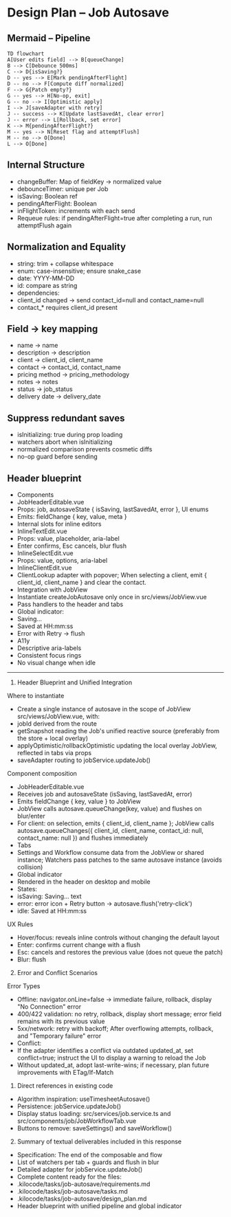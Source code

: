 # Design Plan – Job Autosave

## Mermaid – Pipeline

```mermaid
TD flowchart
A[User edits field] --> B[queueChange]
B --> C[Debounce 500ms]
C --> D{isSaving?}
D -- yes --> E[Mark pendingAfterFlight]
D -- no --> F[Compute diff normalized]
F --> G{Patch empty?}
G -- yes --> H[No-op, exit]
G -- no --> I[Optimistic apply]
I --> J[saveAdapter with retry]
J -- success --> K[Update lastSavedAt, clear error]
J -- error --> L[Rollback, set error]
K --> M{pendingAfterFlight?}
M -- yes --> N[Reset flag and attemptFlush]
M -- no --> O[Done]
L --> O[Done]

```

## Internal Structure

- changeBuffer: Map of fieldKey → normalized value
- debounceTimer: unique per Job
- isSaving: Boolean ref
- pendingAfterFlight: Boolean
- inFlightToken: increments with each send
- Requeue rules: if pendingAfterFlight=true after completing a run, run attemptFlush again

## Normalization and Equality

- string: trim + collapse whitespace
- enum: case-insensitive; ensure snake_case
- date: YYYY-MM-DD
- id: compare as string
- dependencies:
- client_id changed → send contact_id=null and contact_name=null
- contact\_\* requires client_id present

## Field → key mapping

- name → name
- description → description
- client → client_id, client_name
- contact → contact_id, contact_name
- pricing method → pricing_methodology
- notes → notes
- status → job_status
- delivery date → delivery_date

## Suppress redundant saves

- isInitializing: true during prop loading
- watchers abort when isInitializing
- normalized comparison prevents cosmetic diffs
- no-op guard before sending

## Header blueprint

- Components
- JobHeaderEditable.vue
- Props: job, autosaveState { isSaving, lastSavedAt, error }, UI enums
- Emits: fieldChange { key, value, meta }
- Internal slots for inline editors
- InlineTextEdit.vue
- Props: value, placeholder, aria-label
- Enter confirms, Esc cancels, blur flush
- InlineSelectEdit.vue
- Props: value, options, aria-label
- InlineClientEdit.vue
- ClientLookup adapter with popover; When selecting a client, emit { client_id, client_name } and clear the contact.
- Integration with JobView
- Instantiate createJobAutosave only once in src/views/JobView.vue
- Pass handlers to the header and tabs
- Global indicator:
- Saving…
- Saved at HH:mm:ss
- Error with Retry → flush
- A11y
- Descriptive aria-labels
- Consistent focus rings
- No visual change when idle

---

1. Header Blueprint and Unified Integration

Where to instantiate

- Create a single instance of autosave in the scope of JobView src/views/JobView.vue, with:
- jobId derived from the route
- getSnapshot reading the Job's unified reactive source (preferably from the store + local overlay)
- applyOptimistic/rollbackOptimistic updating the local overlay JobView, reflected in tabs via props
- saveAdapter routing to jobService.updateJob()

Component composition

- JobHeaderEditable.vue
- Receives job and autosaveState (isSaving, lastSavedAt, error)
- Emits fieldChange { key, value } to JobView
- JobView calls autosave.queueChange(key, value) and flushes on blur/enter
- For client: on selection, emits { client_id, client_name }; JobView calls autosave.queueChanges({ client_id, client_name, contact_id: null, contact_name: null }) and flushes immediately
- Tabs
- Settings and Workflow consume data from the JobView or shared instance; Watchers pass patches to the same autosave instance (avoids collision)
- Global indicator
- Rendered in the header on desktop and mobile
- States:
- isSaving: Saving… text
- error: error icon + Retry button → autosave.flush('retry-click')
- idle: Saved at HH:mm:ss

UX Rules

- Hover/focus: reveals inline controls without changing the default layout
- Enter: confirms current change with a flush
- Esc: cancels and restores the previous value (does not queue the patch)
- Blur: flush

2. Error and Conflict Scenarios

Error Types

- Offline: navigator.onLine=false → immediate failure, rollback, display "No Connection" error
- 400/422 validation: no retry, rollback, display short message; error field remains with its previous value
- 5xx/network: retry with backoff; After overflowing attempts, rollback, and "Temporary failure" error
- Conflict:
- If the adapter identifies a conflict via outdated updated_at, set conflict=true; instruct the UI to display a warning to reload the Job
- Without updated_at, adopt last-write-wins; if necessary, plan future improvements with ETag/If-Match

1. Direct references in existing code

- Algorithm inspiration: useTimesheetAutosave()
- Persistence: jobService.updateJob()
- Display status loading: src/services/job.service.ts and src/components/job/JobWorkflowTab.vue
- Buttons to remove: saveSettings() and saveWorkflow()

2. Summary of textual deliverables included in this response

- Specification: The end of the composable and flow
- List of watchers per tab + guards and flush in blur
- Detailed adapter for jobService.updateJob()
- Complete content ready for the files:
- .kilocode/tasks/job-autosave/requirements.md
- .kilocode/tasks/job-autosave/tasks.md
- .kilocode/tasks/job-autosave/design_plan.md
- Header blueprint with unified pipeline and global indicator
